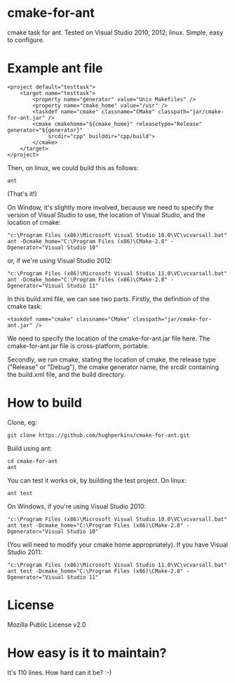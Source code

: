 cmake-for-ant
=============

cmake task for ant.  Tested on Visual Studio 2010, 2012; linux.  Simple, easy to configure.

Example ant file
================

    <project default="testtask">
        <target name="testtask">
            <property name="generator" value="Unix Makefiles" />
            <property name="cmake_home" value="/usr" />
            <taskdef name="cmake" classname="CMake" classpath="jar/cmake-for-ant.jar" />
            <cmake cmakehome="${cmake_home}" releasetype="Release" generator="${generator}" 
                 srcdir="cpp" builddir="cpp/build">
            </cmake>
        </target>
    </project>

Then, on linux, we could build this as follows:

    ant

(That's it!)

On Window, it's slightly more involved, because we need to specify the version of Visual Studio to use, the location of Visual Studio, and the location of cmake:

    "c:\Program Files (x86)\Microsoft Visual Studio 10.0\VC\vcvarsall.bat"
    ant -Dcmake_home="C:\Program Files (x86)\CMake-2.8" -Dgenerator="Visual Studio 10"

or, if we're using Visual Studio 2012:

    "c:\Program Files (x86)\Microsoft Visual Studio 11.0\VC\vcvarsall.bat"
    ant -Dcmake_home="C:\Program Files (x86)\CMake-2.8" -Dgenerator="Visual Studio 11"

In this build.xml file, we can see two parts.  Firstly, the definition of the cmake task:

    <taskdef name="cmake" classname="CMake" classpath="jar/cmake-for-ant.jar" />

We need to specify the location of the cmake-for-ant.jar file here.  The cmake-for-ant.jar file is cross-platform, portable.

Secondly, we run cmake, stating the location of cmake, the release type ("Release" or "Debug"), the cmake generator name, the srcdir containing the build.xml file, and the build directory.

How to build
============

Clone, eg:

    git clone https://github.com/hughperkins/cmake-for-ant.git

Build using ant:

    cd cmake-for-ant
    ant

You can test it works ok, by building the test project.  On linux:

    ant test 

On Windows, if you're using Visual Studio 2010:

    "c:\Program Files (x86)\Microsoft Visual Studio 10.0\VC\vcvarsall.bat"
    ant test -Dcmake_home="C:\Program Files (x86)\CMake-2.8" -Dgenerator="Visual Studio 10"

(You will need to modify your cmake home appropriately).  If you have Visual Studio 2011:

    "c:\Program Files (x86)\Microsoft Visual Studio 11.0\VC\vcvarsall.bat"
    ant test -Dcmake_home="C:\Program Files (x86)\CMake-2.8" -Dgenerator="Visual Studio 11"

License
=======

Mozilla Public License v2.0

How easy is it to maintain?
===========================

It's 110 lines.  How hard can it be? :-)



